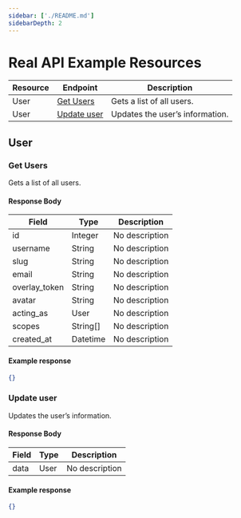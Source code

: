```yaml
---
sidebar: ['./README.md']
sidebarDepth: 2
---
```

# Real API Example Resources

| Resource | Endpoint | Description |
|----------|----------|-------------|
| User | [Get Users](.//README.md#get-users) | Gets a list of all users. |
| User | [Update user](.//README.md#update-user) | Updates the user’s information. |


<docs-Endpoint>

## User

</docs-Endpoint>

<docs-Endpoint>

### Get Users

<docs-ApiUrl type="GET" endpoint="https://api.example.org/v1/users" />

Gets a list of all users.



#### Response Body

| Field | Type | Description |
|-------|------|-------------|
| id | Integer | No description |
| username | String | No description |
| slug | String | No description |
| email | String | No description |
| overlay_token | String | No description |
| avatar | String | No description |
| acting_as | User | No description |
| scopes | String[] | No description |
| created_at | Datetime | No description |



<docs-EndpointExample>

#### Example response

```json
{}
```
</docs-EndpointExample>
</docs-Endpoint><docs-Endpoint>

### Update user

<docs-ApiUrl type="PATCH" endpoint="https://api.example.org/v1/users/{user}" />

Updates the user’s information.



#### Response Body

| Field | Type | Description |
|-------|------|-------------|
| data | User | No description |



<docs-EndpointExample>

#### Example response

```json
{}
```
</docs-EndpointExample>
</docs-Endpoint>
